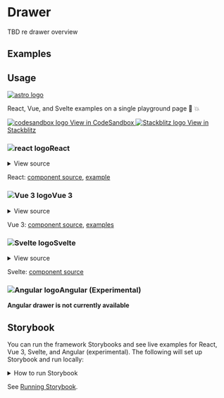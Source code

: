 # Drawer

TBD re drawer overview

<div class="mbs24"></div>

## Examples

<div class="mbe24"></div>

<DrawerExamples />

<script setup>
import DrawerExamples from '../../components/DrawerExamples.vue'
import { Alert } from "agnostic-vue";
</script>

<div class="mbe32"></div>

## Usage

<div class="flex mbs40 mbe24">
  <a href="https://astro.build/" class="flex-shrink-0" target="_blank"><img style="width: var(--fluid-80)" src="/images/astro-logo-light.svg" alt="astro logo"></a>
  <p class="mis16">React, Vue, and Svelte examples on a single playground page 🚀 💥</p>
</div>
<div class="playgrounds flex mbe32">
  <a class="btn btn-rounded" style="background-color: var(--agnostic-dark); color: var(--agnostic-light)" href="https://codesandbox.io/s/github/AgnosticUI/agnosticui/tree/master/playgrounds/Drawer?file=/README.md" target="_blank">
    <img src="/images/codesandbox.svg" alt="codesandbox logo" class="mie8"> View in CodeSandbox
  </a>
  <a class="btn btn-rounded" style="background-color: var(--agnostic-primary); color: var(--agnostic-light)" href="https://stackblitz.com/github/AgnosticUI/agnosticui/tree/master/playgrounds/Drawer?file=/README.md" target="_blank">
    <img src="/images/stackblitz.svg" alt="Stackblitz logo" class="mie4"> View in Stackblitz
  </a>
</div>

<div class="flex">
  <h3 id="react" tabindex="-1">
    <img src="/images/React-icon.svg" alt="react logo">React
  </h3>
</div>

<details class="disclose disclose-bordered">
<summary class="disclose-title">View source</summary>

```jsx
import { useRef } from 'react';
import "agnostic-react/dist/common.min.css";
import "agnostic-react/dist/esm/index.css";
import { Button, Drawer } from "agnostic-react";

const props = ['drawer1', 'drawer2', 'drawer3', 'drawer4'].map((item) => {
  return {
    id: `test-${item}`,
    title: `Test ${item}`,
    classNames: {
      // Note we don't have to pass in ALL classNames props and those
      // not included will fallback to react-a11y-dialog's defaults
      // See https://github.com/KittyGiraudel/react-a11y-dialog#api
      title: 'h3 mbe18 h4 mbe18 flex justify-center',
    }
  }
})
const drawer1PropsDefault = props[1];
const drawer2PropsDefault = props[2];
const drawer3PropsDefault = props[3];
const drawer4PropsDefault = props[4];

export const YourComponent = () => {
  // Handles to low-level drawer instances. Allows calling `show` & `hide`
  const drawer1Ref = useRef();
  const drawer2Ref = useRef();
  const drawer3Ref = useRef();
  const drawer4Ref = useRef();

  return {
    <>
      <Button onClick={() => drawer1Ref.current.show()} type="button" mode="primary" isBordered isRounded isBlock>Open Drawer Top</Button>
      <Drawer
        {...drawer1PropsDefault}
        drawerRef={drawerInstance => (drawer1Ref.current = drawerInstance)}
        placement="top"
      >
        <p className="mbs16 mbe16">
          default slot
        </p>
      </Drawer>
      <div className="mbs16 mbe24" />
      <Button onClick={() => drawer2Ref.current.show()} type="button" mode="primary" isBordered isRounded isBlock>Open Drawer Bottom</Button>
      <Drawer
        {...drawer2PropsDefault}
        drawerRef={drawerInstance => (drawer2Ref.current = drawerInstance)}
        placement="bottom"
      >
          <div className="flex-fill">
          <p>This is main drawer slot. To test positioning, update the placement property to one of: start | end | top | bottom.</p>
          <button
            style={{position: 'absolute', bottom: '1rem', left: '1rem', right: '1rem'}}
            onClick={() => drawer2Ref.current.hide()}
          >
            Close from within slot using instance
          </button>
        </div>
      </Drawer>
      <div className="mbs16 mbe24" />
      <Button onClick={() => drawer3Ref.current.show()} type="button" mode="primary" isBordered isRounded isBlock>Open Drawer Start</Button>
      <Drawer
        {...drawer3PropsDefault}
        drawerRef={drawerInstance => (drawer3Ref.current = drawerInstance)}
        placement="start"
      >
        <p className="mbs16 mbe16">
          default slot
        </p>
      </Drawer>
      <div className="mbs16 mbe24" />
      <Button onClick={() => drawer4Ref.current.show()} type="button" mode="primary" isBordered isRounded isBlock>Open Drawer End</Button>
      <Drawer
        {...drawer4PropsDefault}
        drawerRef={drawerInstance => (drawer4Ref.current = drawerInstance)}
        placement="end"
      >
        <p className="mbs16 mbe16">
          default slot
        </p>
      </Drawer>
    </>
  }
}
```
</details>

React: [component source](https://github.com/AgnosticUI/agnosticui/blob/master/agnostic-react/src/Drawer.tsx), [example](https://github.com/AgnosticUI/agnosticui/blob/master/agnostic-react/examples/src/App.js#L1318)

<div class="mbe32"></div>

<div class="flex">
  <h3 id="vue-3" tabindex="-1">
    <img src="/images/Vue-icon.svg" alt="Vue 3 logo">Vue 3
  </h3>
</div>

<details class="disclose disclose-bordered">
<summary class="disclose-title">View source</summary>

```vue
<script setup>
import { useCssModule } from "vue";
import "agnostic-vue/dist/common.min.css";
import "agnostic-vue/dist/index.css";
import { Button, Drawer } from "agnostic-vue";
const styles = useCssModule();
let drawer = null;
const openDrawer = () => {
  if (drawer) {
    drawer.show();
  }
};

const closeDrawer = () => {
  if (drawer) {
    drawer.hide();
  }
};

const assignDrawerRef = (instance) => {
  drawer = instance;
};
</script>
<template>
  <section>
    <h2>Drawer</h2>
    <Button
      mode="primary"
      :is-bordered="true"
      :is-block="true"
      :is-rounded="true"
      type="button"
      @click="openDrawer"
    >
      Open first bottom drawer via drawerRef
    </Button>
    <div class="mbs24 mbe16" />
    <Button
      type="button"
      data-a11y-dialog-show="drawer-bottom-test"
      mode="primary"
      :is-bordered="true"
      :is-block="true"
      :is-rounded="true"
    >
      Open the first bottom drawer via data attribute
    </Button>
    <Drawer
      id="drawer-bottom-test"
      drawer-root="body"
      placement="bottom"
      title="My Drawer Title"
      @instance="assignDrawerRef"
    >
      <div class="flex-fill">
        <p>This is main drawer slot. To test positioning, update the placement property to one of: start | end | top | bottom.</p>
        <Button
          mode="primary"
          isBordered
          :style="{ position: 'absolute', bottom: '1rem', left: '1rem', right: '1rem'}"
          @click="closeDrawer()"
        >
          Close from within slot using instance
        </button>
      </div>
    </Drawer>
    <div class="mbs24 mbe16" />
    <Button
      type="button"
      data-a11y-dialog-show="drawer-end-test"
      mode="primary"
      :is-bordered="true"
      :is-block="true"
      :is-rounded="true"
    >
      Open second right drawer via data attribute
    </Button>
    <Drawer
      id="drawer-end-test"
      drawer-root="body"
      placement="end"
      title="My Drawer Title"
    >
      <p>This is main drawer slot</p>
    </Drawer>
    <div class="mbs24 mbe16" />
    <Button
      type="button"
      data-a11y-dialog-show="drawer-start-test"
      mode="primary"
      :is-bordered="true"
      :is-block="true"
      :is-rounded="true"
    >
      Open left drawer via data attribute
    </Button>
    <Drawer
      id="drawer-start-test"
      drawer-root="body"
      placement="start"
      title="My Drawer Title"
    >
      <p>This is main drawer slot</p>
    </Drawer>
    <div class="mbs24 mbe16" />
    <Button
      type="button"
      data-a11y-dialog-show="drawer-top-test"
      mode="primary"
      :is-bordered="true"
      :is-block="true"
      :is-rounded="true"
    >
      Open top drawer via data attribute
    </Button>
    <Drawer
      id="drawer-top-test"
      drawer-root="body"
      placement="top"
      title="My Drawer Title"
    >
      <p>This is main drawer slot</p>
    </Drawer>
  </section>
</template>
```
</details>

Vue 3: [component source](https://github.com/AgnosticUI/agnosticui/blob/master/agnostic-vue/src/components/Drawer.vue), [examples](https://github.com/AgnosticUI/agnosticui/blob/master/agnostic-vue/examples/src/App.vue#L406)

<div class="mbe24"></div>

<div class="flex">
  <h3 id="svelte" tabindex="-1">
    <img src="/images/Svelte-icon.svg" alt="Svelte logo">Svelte
  </h3>
</div>


<details class="disclose disclose-bordered">
<summary class="disclose-title">View source</summary>

**Please consider Svelte drawer experimental and not yet ready for production until we can add [missing tests](https://github.com/AgnosticUI/svelte-a11y-drawer/issues/1)** — tl;dr is we'd like to write tests utilizing Cypress's component testing framework but we need to await an upcoming Vite + Cypress plugins to do so.

In your main `app.html`, add a container where your drawer will be rendered into — `drawer-root` in this example:

```html
<!DOCTYPE html>
<html>
  <body>
		<div id="svelte">%svelte.body%</div>
    <div id="drawer-root"></div>
  </body>
</html>
```

<div class="mbe16"></div>

```html
<script>
  import 'agnostic-svelte/css/common.min.css';
  import { Drawer } from "agnostic-svelte";

  // DRAWER
  let drawer = null;
  const openDrawer = () => {
    if (drawer) {
      drawer.show();
    }
  };

  const closeDrawer = () => {
    if (drawer) {
      drawer.hide();
    }
  };

  const assignDrawerRef = (ev) => {
    drawer = ev.detail.instance;
  };
</script>
<section>
  <Button
    mode="primary"
    isBordered
    isBlock
    isRounded
    type="button"
    on:click={openDrawer}
  >
    Open first drawer via drawerRef
  </Button>
  <div class="mbs24 mbe16" />
  <Button
    type="button"
    data-a11y-dialog-show="drawer-bottom-test"
    mode="primary"
    isBordered
    isBlock
    isRounded
  >
    Open the first bottom drawer via data attribute
  </Button>
  <Drawer
    id="drawer-bottom-test"
    drawerRoot="#portal-root"
    placement="bottom"
    title="My Drawer Title"
    on:instance={assignDrawerRef}
  >
    <div class="flex-fill">
      <p>This is main drawer slot. To test positioning, update the placement property to one of: start | end | top | bottom.</p>
      <button
        class="custom-close-button"
        on:click={closeDrawer}
      >
        Close from within slot using instance
      </button>
    </div>
  </Drawer>
  <div class="mbs24 mbe16" />
  <Button
    type="button"
    data-a11y-dialog-show="drawer-top-test"
    mode="primary"
    isBordered
    isBlock
    isRounded
  >
    Open the top drawer via data attribute
  </Button>
  <Drawer
    id="drawer-top-test"
    drawerRoot="#portal-root"
    placement="top"
    title="My Drawer Title"
  >
    <div class="flex-fill">
      <p>This is main drawer slot. To test positioning, update the placement property to one of: start | end | top | bottom.</p>
    </div>
  </Drawer>
  <div class="mbs24 mbe16" />
  <Button
    type="button"
    data-a11y-dialog-show="drawer-start-test"
    mode="primary"
    isBordered
    isBlock
    isRounded
  >
    Open the start drawer via data attribute
  </Button>
  <Drawer
    id="drawer-start-test"
    drawerRoot="#portal-root"
    placement="start"
    title="My Drawer Title"
  >
    <div class="flex-fill">
      <p>This is main drawer slot. To test positioning, update the placement property to one of: start | end | top | bottom.</p>
    </div>
  </Drawer>
  <div class="mbs24 mbe16" />
  <Button
    type="button"
    data-a11y-dialog-show="drawer-end-test"
    mode="primary"
    isBordered
    isBlock
    isRounded
  >
    Open the end drawer via data attribute
  </Button>
  <Drawer
    id="drawer-end-test"
    drawerRoot="#portal-root"
    placement="end"
    title="My Drawer Title"
  >
    <div class="flex-fill" style="display: grid; grid-template-columns: 1fr; grid-template-rows: 100px 1fr; height: 50vh;">
      <div style="background-color: var(--agnostic-primary)"></div>
      <div style="background-color: var(--agnostic-action)"></div>
      <p class="mbs40">Just testing some random use of CSS grid inside the drawer. No biggie.</p>
    </div>
  </Drawer>
</section>
```
</details>

Svelte: [component source](https://github.com/AgnosticUI/agnosticui/blob/master/agnostic-svelte/src/lib/components/Drawer/Drawer.svelte)


<div class="flex">
  <h3 id="angular" tabindex="-1">
    <img src="/images/Angular-icon.svg" alt="Angular logo">Angular (Experimental)
  </h3>
</div>

**Angular drawer is not currently available**

<div class="mbe32"></div>

## Storybook

You can run the framework Storybooks and see live examples for React, Vue 3, Svelte, and Angular (experimental). The following will set up Storybook and run locally:

<details class="mbs24 mbe24 disclose disclose-bordered">
<summary class="disclose-title">How to run Storybook</summary>

```shell
git clone git@github.com:AgnosticUI/agnosticui.git
cd agnosticui/<PACKAGE_NAME> && npm i # e.g. cd agnosticui/agnostic-react && npm i
npm run storybook
```
</details>

See [Running Storybook](https://github.com/AgnosticUI/agnosticui/blob/master/CONTRIBUTING.md#usage).

